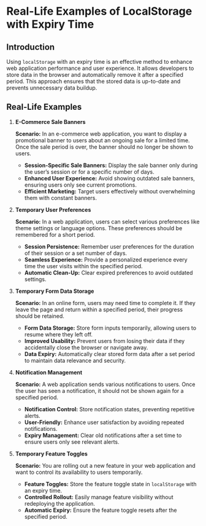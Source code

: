 # Real-Life Examples of LocalStorage with Expiry Time

## Introduction

Using `localStorage` with an expiry time is an effective method to enhance web application performance and user experience. It allows developers to store data in the browser and automatically remove it after a specified period. This approach ensures that the stored data is up-to-date and prevents unnecessary data buildup.

## Real-Life Examples

1. **E-Commerce Sale Banners**

   **Scenario:**
   In an e-commerce web application, you want to display a promotional banner to users about an ongoing sale for a limited time. Once the sale period is over, the banner should no longer be shown to users.

   - **Session-Specific Sale Banners:** Display the sale banner only during the user’s session or for a specific number of days.
   - **Enhanced User Experience:** Avoid showing outdated sale banners, ensuring users only see current promotions.
   - **Efficient Marketing:** Target users effectively without overwhelming them with constant banners.

2. **Temporary User Preferences**

   **Scenario:**
   In a web application, users can select various preferences like theme settings or language options. These preferences should be remembered for a short period.

   - **Session Persistence:** Remember user preferences for the duration of their session or a set number of days.
   - **Seamless Experience:** Provide a personalized experience every time the user visits within the specified period.
   - **Automatic Clean-Up:** Clear expired preferences to avoid outdated settings.

3. **Temporary Form Data Storage**

   **Scenario:**
   In an online form, users may need time to complete it. If they leave the page and return within a specified period, their progress should be retained.

   - **Form Data Storage:** Store form inputs temporarily, allowing users to resume where they left off.
   - **Improved Usability:** Prevent users from losing their data if they accidentally close the browser or navigate away.
   - **Data Expiry:** Automatically clear stored form data after a set period to maintain data relevance and security.

4. **Notification Management**

   **Scenario:**
   A web application sends various notifications to users. Once the user has seen a notification, it should not be shown again for a specified period.

   - **Notification Control:** Store notification states, preventing repetitive alerts.
   - **User-Friendly:** Enhance user satisfaction by avoiding repeated notifications.
   - **Expiry Management:** Clear old notifications after a set time to ensure users only see relevant alerts.

5. **Temporary Feature Toggles**

   **Scenario:**
   You are rolling out a new feature in your web application and want to control its availability to users temporarily.

   - **Feature Toggles:** Store the feature toggle state in `localStorage` with an expiry time.
   - **Controlled Rollout:** Easily manage feature visibility without redeploying the application.
   - **Automatic Expiry:** Ensure the feature toggle resets after the specified period.
